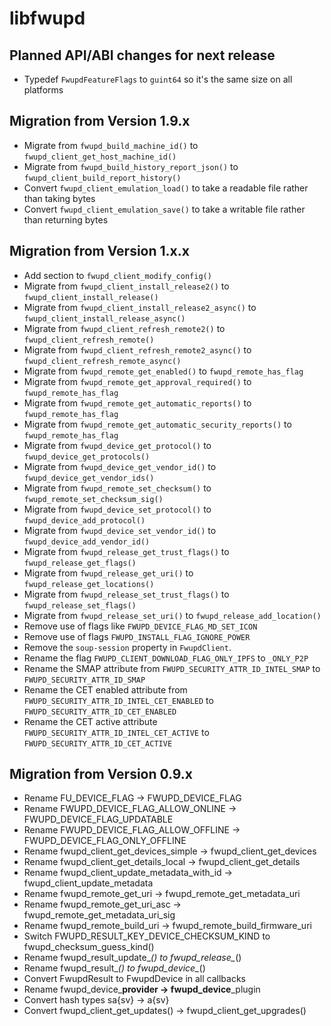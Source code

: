 # libfwupd

## Planned API/ABI changes for next release

* Typedef `FwupdFeatureFlags` to `guint64` so it's the same size on all platforms

## Migration from Version 1.9.x

* Migrate from `fwupd_build_machine_id()` to `fwupd_client_get_host_machine_id()`
* Migrate from `fwupd_build_history_report_json()` to `fwupd_client_build_report_history()`
* Convert `fwupd_client_emulation_load()` to take a readable file rather than taking bytes
* Convert `fwupd_client_emulation_save()` to take a writable file rather than returning bytes

## Migration from Version 1.x.x

* Add section to `fwupd_client_modify_config()`
* Migrate from `fwupd_client_install_release2()` to `fwupd_client_install_release()`
* Migrate from `fwupd_client_install_release2_async()` to `fwupd_client_install_release_async()`
* Migrate from `fwupd_client_refresh_remote2()` to `fwupd_client_refresh_remote()`
* Migrate from `fwupd_client_refresh_remote2_async()` to `fwupd_client_refresh_remote_async()`
* Migrate from `fwupd_remote_get_enabled()` to `fwupd_remote_has_flag`
* Migrate from `fwupd_remote_get_approval_required()` to `fwupd_remote_has_flag`
* Migrate from `fwupd_remote_get_automatic_reports()` to `fwupd_remote_has_flag`
* Migrate from `fwupd_remote_get_automatic_security_reports()` to `fwupd_remote_has_flag`
* Migrate from `fwupd_device_get_protocol()` to `fwupd_device_get_protocols()`
* Migrate from `fwupd_device_get_vendor_id()` to `fwupd_device_get_vendor_ids()`
* Migrate from `fwupd_remote_set_checksum()` to `fwupd_remote_set_checksum_sig()`
* Migrate from `fwupd_device_set_protocol()` to `fwupd_device_add_protocol()`
* Migrate from `fwupd_device_set_vendor_id()` to `fwupd_device_add_vendor_id()`
* Migrate from `fwupd_release_get_trust_flags()` to `fwupd_release_get_flags()`
* Migrate from `fwupd_release_get_uri()` to `fwupd_release_get_locations()`
* Migrate from `fwupd_release_set_trust_flags()` to `fwupd_release_set_flags()`
* Migrate from `fwupd_release_set_uri()` to `fwupd_release_add_location()`
* Remove use of flags like `FWUPD_DEVICE_FLAG_MD_SET_ICON`
* Remove use of flags `FWUPD_INSTALL_FLAG_IGNORE_POWER`
* Remove the `soup-session` property in `FwupdClient`.
* Rename the flag `FWUPD_CLIENT_DOWNLOAD_FLAG_ONLY_IPFS` to `_ONLY_P2P`
* Rename the SMAP attribute from `FWUPD_SECURITY_ATTR_ID_INTEL_SMAP` to `FWUPD_SECURITY_ATTR_ID_SMAP`
* Rename the CET enabled attribute from `FWUPD_SECURITY_ATTR_ID_INTEL_CET_ENABLED` to `FWUPD_SECURITY_ATTR_ID_CET_ENABLED`
* Rename the CET active attribute `FWUPD_SECURITY_ATTR_ID_INTEL_CET_ACTIVE` to `FWUPD_SECURITY_ATTR_ID_CET_ACTIVE`

## Migration from Version 0.9.x

* Rename FU_DEVICE_FLAG -> FWUPD_DEVICE_FLAG
* Rename FWUPD_DEVICE_FLAG_ALLOW_ONLINE -> FWUPD_DEVICE_FLAG_UPDATABLE
* Rename FWUPD_DEVICE_FLAG_ALLOW_OFFLINE -> FWUPD_DEVICE_FLAG_ONLY_OFFLINE
* Rename fwupd_client_get_devices_simple -> fwupd_client_get_devices
* Rename fwupd_client_get_details_local -> fwupd_client_get_details
* Rename fwupd_client_update_metadata_with_id -> fwupd_client_update_metadata
* Rename fwupd_remote_get_uri -> fwupd_remote_get_metadata_uri
* Rename fwupd_remote_get_uri_asc -> fwupd_remote_get_metadata_uri_sig
* Rename fwupd_remote_build_uri -> fwupd_remote_build_firmware_uri
* Switch FWUPD_RESULT_KEY_DEVICE_CHECKSUM_KIND to fwupd_checksum_guess_kind()
* Rename fwupd_result_update_*() to fwupd_release_*()
* Rename fwupd_result_*() to fwupd_device_*()
* Convert FwupdResult to FwupdDevice in all callbacks
* Rename fwupd_device_**provider -> fwupd_device**_plugin
* Convert hash types sa{sv} -> a{sv}
* Convert fwupd_client_get_updates() -> fwupd_client_get_upgrades()
